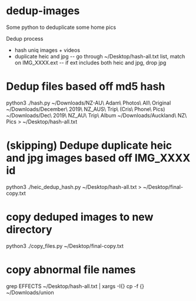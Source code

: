 # dedup-images

Some python to deduplicate some home pics

Dedup process

- hash uniq images + videos
- duplicate heic and jpg
  -- go through ~/Desktop/hash-all.txt list, match on IMG_XXXX.ext
  -- if ext includes both heic and jpg, drop jpg

# Dedup files based off md5 hash

python3 ./hash.py ~/Downloads/NZ-AU\ Adam\ Photos\ All\ Original ~/Downloads/December\ 2019\ NZ_AUS\ Trip\ \(Cris\ Phone\ Pics\) ~/Downloads/Dec\ 2019\ NZ_AU\ Trip\ Album  ~/Downloads/Auckland\ NZ\ Pics > ~/Desktop/hash-all.txt

# (skipping) Dedupe duplicate heic and jpg images based off IMG_XXXX id

python3 ./heic_dedup_hash.py ~/Desktop/hash-all.txt > ~/Desktop/final-copy.txt

# copy deduped images to new directory

python3 ./copy_files.py ~/Desktop/final-copy.txt

# copy abnormal file names

grep EFFECTS ~/Desktop/hash-all.txt | xargs -I{} cp -f {} ~/Downloads/union
